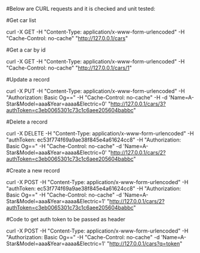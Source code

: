 #Below are CURL requests and it is checked and unit tested:

#Get car list 

curl -X GET -H "Content-Type: application/x-www-form-urlencoded" -H "Cache-Control: no-cache" "http://127.0.0.1/cars"

#Get a car by id
 
curl -X GET -H "Content-Type: application/x-www-form-urlencoded" -H "Cache-Control: no-cache" "http://127.0.0.1/cars/1"

#Update a record

curl -X PUT -H "Content-Type: application/x-www-form-urlencoded" -H "Authorization: Basic Og==" -H "Cache-Control: no-cache" -H -d 'Name=A-Star&Model=aaa&Year=aaaa&Electric=0' "http://127.0.0.1/cars/3?authToken=c3eb0065301c73c1c6aee205604babbc"

#Delete a record

curl -X DELETE -H "Content-Type: application/x-www-form-urlencoded" -H "authToken: ec53f774f69a9ae38f845e4a61624cc8" -H "Authorization: Basic Og==" -H "Cache-Control: no-cache" -d 'Name=A-Star&Model=aaa&Year=aaaa&Electric=0' "http://127.0.0.1/cars/2?authToken=c3eb0065301c73c1c6aee205604babbc"


#Create a new record

curl -X POST -H "Content-Type: application/x-www-form-urlencoded" -H "authToken: ec53f774f69a9ae38f845e4a61624cc8" -H "Authorization: Basic Og==" -H "Cache-Control: no-cache" -d 'Name=A-Star&Model=aaa&Year=aaaa&Electric=1' "http://127.0.0.1/cars/2?authToken=c3eb0065301c73c1c6aee205604babbc"

#Code to get auth token to be passed as header

curl -X POST -H "Content-Type: application/x-www-form-urlencoded" -H "Authorization: Basic Og==" -H "Cache-Control: no-cache" -d 'Name=A-Star&Model=aaa&Year=aaaa&Electric=1' "http://127.0.0.1/cars?q=token"